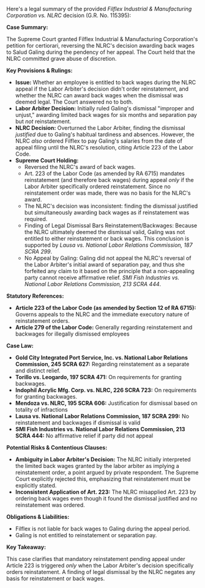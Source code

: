 Here's a legal summary of the provided *Filflex Industrial & Manufacturing Corporation vs. NLRC* decision (G.R. No. 115395):

**Case Summary:**

The Supreme Court granted Filflex Industrial & Manufacturing Corporation's petition for certiorari, reversing the NLRC's decision awarding back wages to Salud Galing during the pendency of her appeal. The Court held that the NLRC committed grave abuse of discretion.

**Key Provisions & Rulings:**

*   **Issue:** Whether an employee is entitled to back wages during the NLRC appeal if the Labor Arbiter's decision didn't order reinstatement, and whether the NLRC can award back wages when the dismissal was deemed legal. The Court answered no to both.
*   **Labor Arbiter Decision:** Initially ruled Galing's dismissal "improper and unjust," awarding limited back wages for six months and separation pay but *not* reinstatement.
*   **NLRC Decision:** Overturned the Labor Arbiter, finding the dismissal *justified* due to Galing's habitual tardiness and absences. However, the NLRC *also* ordered Filflex to pay Galing's salaries from the date of appeal filing until the NLRC's resolution, citing Article 223 of the Labor Code.
*   **Supreme Court Holding:**
    *   Reversed the NLRC's award of back wages.
    *   Art. 223 of the Labor Code (as amended by RA 6715) mandates reinstatement (and therefore back wages) during appeal *only* if the Labor Arbiter specifically ordered reinstatement. Since no reinstatement order was made, there was no basis for the NLRC's award.
    *   The NLRC's decision was inconsistent: finding the dismissal justified but simultaneously awarding back wages as if reinstatement was required.
    *   Finding of Legal Dismissal Bars Reinstatement/Backwages:  Because the NLRC ultimately deemed the dismissal valid, Galing was not entitled to either reinstatement or back wages.  This conclusion is supported by *Lausa vs. National Labor Relations Commission, 187 SCRA 299*.
    *   No Appeal by Galing: Galing did not appeal the NLRC's reversal of the Labor Arbiter's initial award of separation pay, and thus she forfeited any claim to it based on the principle that a non-appealing party cannot receive affirmative relief. *SMI Fish Industries vs. National Labor Relations Commission, 213 SCRA 444*.

**Statutory References:**

*   **Article 223 of the Labor Code (as amended by Section 12 of RA 6715):** Governs appeals to the NLRC and the immediate executory nature of reinstatement orders.
*   **Article 279 of the Labor Code:** Generally regarding reinstatement and backwages for illegally dismissed employees

**Case Law:**

*   **Gold City Integrated Port Service, Inc. vs. National Labor Relations Commission, 245 SCRA 627:** Regarding reinstatement as a separate and distinct relief.
*   **Torillo vs. Leogardo, 197 SCRA 471:** On requirements for granting backwages.
*   **Indophil Acrylic Mfg. Corp. vs. NLRC, 226 SCRA 723:** On requirements for granting backwages.
*   **Mendoza vs. NLRC, 195 SCRA 606:** Justification for dismissal based on totality of infractions
*   **Lausa vs. National Labor Relations Commission, 187 SCRA 299:** No reinstatement and backwages if dismissal is valid
*   **SMI Fish Industries vs. National Labor Relations Commission, 213 SCRA 444:** No affirmative relief if party did not appeal

**Potential Risks & Contentious Clauses:**

*   **Ambiguity in Labor Arbiter's Decision:**  The NLRC initially interpreted the limited back wages granted by the labor arbiter as implying a reinstatement order, a point argued by private respondent. The Supreme Court explicitly rejected this, emphasizing that reinstatement must be explicitly stated.
*   **Inconsistent Application of Art. 223:** The NLRC misapplied Art. 223 by ordering back wages even though it found the dismissal justified and no reinstatement was ordered.

**Obligations & Liabilities:**

*   Filflex is not liable for back wages to Galing during the appeal period.
*   Galing is not entitled to reinstatement or separation pay.

**Key Takeaway:**

This case clarifies that mandatory reinstatement pending appeal under Article 223 is triggered *only* when the Labor Arbiter's decision specifically orders reinstatement. A finding of legal dismissal by the NLRC negates any basis for reinstatement or back wages.
